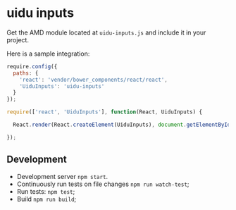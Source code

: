 # uidu inputs

Get the AMD module located at `uidu-inputs.js` and include it in your project.

Here is a sample integration:

```js
require.config({
  paths: {
    'react': 'vendor/bower_components/react/react',
    'UiduInputs': 'uidu-inputs'
  }
});

require(['react', 'UiduInputs'], function(React, UiduInputs) {

  React.render(React.createElement(UiduInputs), document.getElementById('widget-container'));

});
```

## Development

* Development server `npm start`.
* Continuously run tests on file changes `npm run watch-test`;
* Run tests: `npm test`;
* Build `npm run build`;
